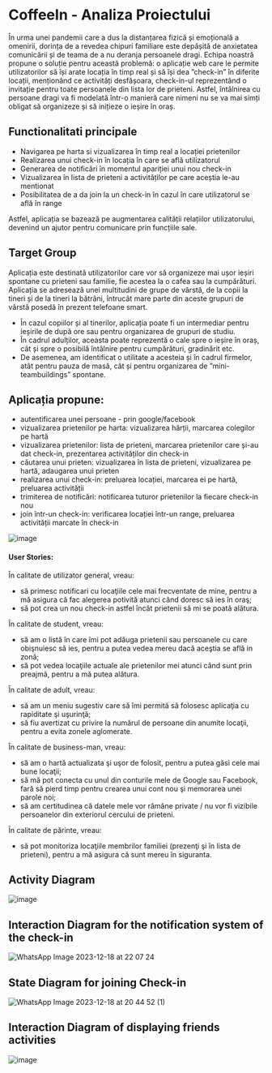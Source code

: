 # CoffeeIn - Analiza Proiectului



În urma unei pandemii care a dus la distanțarea fizică și emoțională a omenirii, dorința de a revedea chipuri familiare este depășită de anxietatea comunicării și de teama de a nu deranja persoanele dragi. Echipa noastră propune o soluție pentru această problemă: o aplicație web care le permite utilizatorilor să își arate locația în timp real și să își dea ”check-in” în diferite locații, menționând ce activități desfășoara, check-in-ul reprezentând o invitație pentru toate persoanele din lista lor de prieteni. Astfel, întâlnirea cu persoane dragi va fi modelată într-o manieră care nimeni nu se va mai simți obligat să organizeze și să inițieze o ieșire în oraș.

## Functionalitati principale

* Navigarea pe harta si vizualizarea în timp real a locației prietenilor
* Realizarea unui check-in în locația în care se află utilizatorul
* Generarea de notificări în momentul apariției unui nou check-in
* Vizualizarea în lista de prieteni a activităților pe care aceștia le-au mentionat
* Posibilitatea de a da join la un check-in în cazul în care utilizatorul se află în range
	
Astfel, aplicația se bazează pe augmentarea calității relațiilor utilizatorului, devenind un ajutor pentru comunicare prin funcțiile sale.

## Target Group

Aplicația este destinată utilizatorilor care vor să organizeze mai ușor ieșiri spontane cu prieteni sau familie, fie acestea la o cafea sau la cumpărături. Aplicația se adresează unei multitudini de grupe de vârstă, de la copii la tineri și de la tineri la bătrâni, întrucât mare parte din aceste grupuri de vârstă posedă în prezent telefoane smart.

* În cazul copiilor și al tinerilor, aplicația poate fi un intermediar pentru ieșirile de după ore sau pentru organizarea de grupuri de studiu.
* În cadrul adulților, aceasta poate reprezentă o cale spre o ieșire în oraș, cât și spre o posibilă întâlnire pentru cumpărături, gradinărit etc.
* De asemenea, am identificat o utilitate a acesteia și în cadrul firmelor, atât pentru pauza de masă, cât și pentru organizarea de ”mini-teambuildings” spontane.

## Aplicația propune:
* autentificarea unei persoane - prin google/facebook
* vizualizarea prietenilor pe harta: vizualizarea hărții, marcarea colegilor pe hartă
* vizualizarea prietenilor: lista de prieteni, marcarea prietenilor care și-au dat check-in, prezentarea activităților din check-in
* căutarea unui prieten: vizualizarea în lista de prieteni, vizualizarea pe hartă, adaugarea unui prieten
* realizarea unui check-in: preluarea locației, marcarea ei pe hartă, preluarea activității
* trimiterea de notificări: notificarea tuturor prietenilor la fiecare check-in nou
* join într-un check-in: verificarea locației într-un range, preluarea activității marcate în check-in

![image](https://user-images.githubusercontent.com/72194114/202900766-f922bf91-2c63-4411-adfd-36429f1cae64.png)


#### User Stories:

În calitate de utilizator general, vreau:
- să primesc notificari cu locaţiile cele mai frecventate de mine, pentru a mă asigura că fac alegerea potivită atunci când doresc să ies în oraş;
- să pot crea un nou check-in astfel încât prietenii să mi se poată alătura.

În calitate de student, vreau:
- să am o listă în care îmi pot adăuga prietenii sau persoanele cu care obişnuiesc să ies, pentru a putea vedea mereu dacă aceştia se află in zonă;
- să pot vedea locaţiile actuale ale prietenilor mei atunci când sunt prin preajmă, pentru a mă putea alătura.

În calitate de adult, vreau:
- să am un meniu sugestiv care să îmi permită să folosesc aplicaţia cu rapiditate şi uşurinţă;
- să fiu avertizat cu privire la numărul de persoane din anumite locaţii, pentru a evita zonele aglomerate.

În calitate de business-man, vreau:
- să am o hartă actualizata şi uşor de folosit, pentru a putea găsi cele mai bune locaţii;
- să mă pot conecta cu unul din conturile mele de Google sau Facebook, fară să pierd timp pentru crearea unui cont nou şi memorarea unei parole noi;
- să am certitudinea că datele mele vor rămâne private / nu vor fi vizibile persoanelor din exteriorul cercului de prieteni.

În calitate de părinte, vreau:
- să pot monitoriza locaţiile membrilor familiei (prezenţi şi în lista de prieteni), pentru a mă asigura că sunt mereu în siguranta.





## Activity Diagram

![image](https://user-images.githubusercontent.com/72194114/202900892-9f11f80d-d471-40a9-a2dd-e194bb54fa9f.png)

## Interaction Diagram for the notification system of the check-in
![WhatsApp Image 2023-12-18 at 22 07 24](https://github.com/AMSS-Team/AMSS-CoffeIn/assets/100606068/8d4b8a27-7b73-4eab-ac0a-24c3119a0163)

## State Diagram for joining Check-in
![WhatsApp Image 2023-12-18 at 20 44 52 (1)](https://github.com/AMSS-Team/AMSS-CoffeIn/assets/100606068/002808bf-dd46-49f9-8327-736421b0fbed)

## Interaction Diagram of displaying friends activities
![image](https://github.com/AMSS-Team/AMSS-CoffeIn/assets/100606068/483d1d95-79b0-49f2-9bc3-008631a0b3fa)


